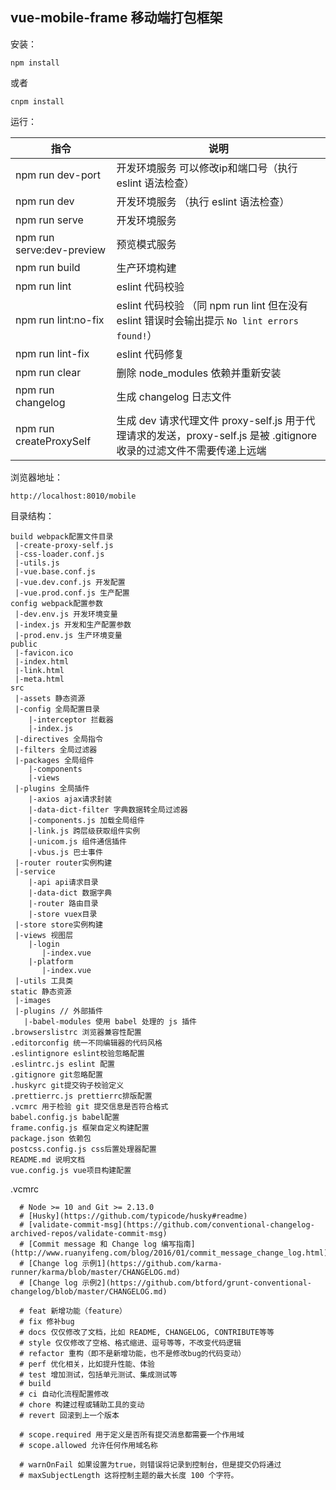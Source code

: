 ## vue-mobile-frame 移动端打包框架

安装：

```
npm install
```
或者

```
cnpm install
```


运行：


指令 | 说明
---|---
npm run dev-port | 开发环境服务 可以修改ip和端口号（执行 eslint 语法检查）
npm run dev | 开发环境服务 （执行 eslint 语法检查）
npm run serve | 开发环境服务
npm run serve:dev-preview | 预览模式服务
npm run build | 生产环境构建
npm run lint | eslint 代码校验
npm run lint:no-fix | eslint 代码校验 （同 npm run lint 但在没有 eslint 错误时会输出提示 `No lint errors found!`）
npm run lint-fix | eslint 代码修复
npm run clear| 删除 node_modules 依赖并重新安装
npm run changelog | 生成 changelog 日志文件
npm run createProxySelf | 生成 dev 请求代理文件 proxy-self.js 用于代理请求的发送，proxy-self.js 是被 .gitignore 收录的过滤文件不需要传递上远端

浏览器地址：

```
http://localhost:8010/mobile
```


目录结构：

```
build webpack配置文件目录
 |-create-proxy-self.js
 |-css-loader.conf.js
 |-utils.js
 |-vue.base.conf.js
 |-vue.dev.conf.js 开发配置
 |-vue.prod.conf.js 生产配置
config webpack配置参数
 |-dev.env.js 开发环境变量
 |-index.js 开发和生产配置参数
 |-prod.env.js 生产环境变量
public
 |-favicon.ico
 |-index.html
 |-link.html
 |-meta.html
src
 |-assets 静态资源
 |-config 全局配置目录
    |-interceptor 拦截器
    |-index.js
 |-directives 全局指令
 |-filters 全局过滤器
 |-packages 全局组件
    |-components
    |-views
 |-plugins 全局插件
    |-axios ajax请求封装
    |-data-dict-filter 字典数据转全局过滤器
    |-components.js 加载全局组件
    |-link.js 跨层级获取组件实例
    |-unicom.js 组件通信插件
    |-vbus.js 巴士事件
 |-router router实例构建
 |-service
    |-api api请求目录
    |-data-dict 数据字典
    |-router 路由目录
    |-store vuex目录
 |-store store实例构建
 |-views 视图层
    |-login
       |-index.vue
    |-platform
       |-index.vue
 |-utils 工具类
static 静态资源
 |-images
 |-plugins // 外部插件
   |-babel-modules 使用 babel 处理的 js 插件
.browserslistrc 浏览器兼容性配置
.editorconfig 统一不同编辑器的代码风格
.eslintignore eslint校验忽略配置
.eslintrc.js eslint 配置
.gitignore git忽略配置
.huskyrc git提交钩子校验定义
.prettierrc.js prettierrc排版配置
.vcmrc 用于检验 git 提交信息是否符合格式
babel.config.js babel配置
frame.config.js 框架自定义构建配置
package.json 依赖包
postcss.config.js css后置处理器配置
README.md 说明文档
vue.config.js vue项目构建配置
```

.vcmrc

```
  # Node >= 10 and Git >= 2.13.0
  # [Husky](https://github.com/typicode/husky#readme)
  # [validate-commit-msg](https://github.com/conventional-changelog-archived-repos/validate-commit-msg)
  # [Commit message 和 Change log 编写指南](http://www.ruanyifeng.com/blog/2016/01/commit_message_change_log.html)
  # [Change log 示例1](https://github.com/karma-runner/karma/blob/master/CHANGELOG.md)
  # [Change log 示例2](https://github.com/btford/grunt-conventional-changelog/blob/master/CHANGELOG.md)

  # feat 新增功能（feature）
  # fix 修补bug
  # docs 仅仅修改了文档，比如 README, CHANGELOG, CONTRIBUTE等等
  # style 仅仅修改了空格、格式缩进、逗号等等，不改变代码逻辑
  # refactor 重构（即不是新增功能，也不是修改bug的代码变动）
  # perf 优化相关，比如提升性能、体验
  # test 增加测试，包括单元测试、集成测试等
  # build
  # ci 自动化流程配置修改
  # chore 构建过程或辅助工具的变动
  # revert 回滚到上一个版本

  # scope.required 用于定义是否所有提交消息都需要一个作用域
  # scope.allowed 允许任何作用域名称

  # warnOnFail 如果设置为true，则错误将记录到控制台，但是提交仍将通过
  # maxSubjectLength 这将控制主题的最大长度 100 个字符。
```
